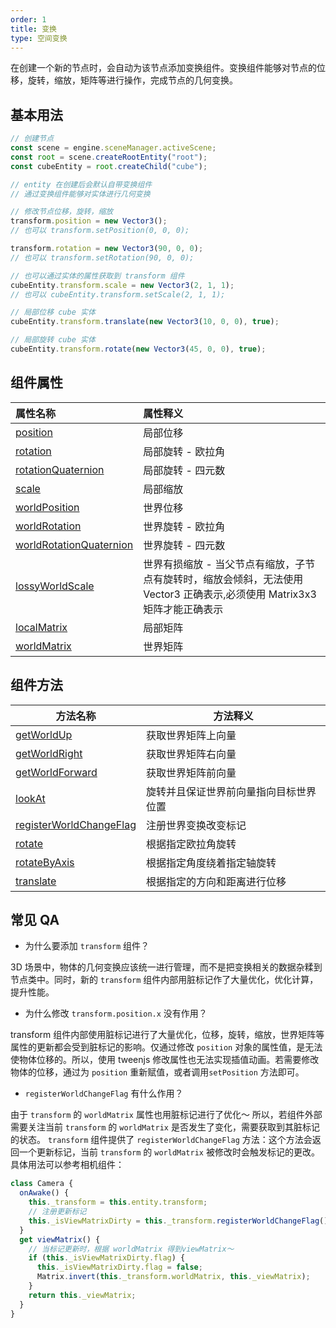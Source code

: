 ```yaml
---
order: 1
title: 变换
type: 空间变换
---
```


在创建一个新的节点时，会自动为该节点添加变换组件。变换组件能够对节点的位移，旋转，缩放，矩阵等进行操作，完成节点的几何变换。

<playground src="transform-basic.ts"></playground>

## 基本用法

```typescript
// 创建节点
const scene = engine.sceneManager.activeScene;
const root = scene.createRootEntity("root");
const cubeEntity = root.createChild("cube");

// entity 在创建后会默认自带变换组件
// 通过变换组件能够对实体进行几何变换

// 修改节点位移，旋转，缩放
transform.position = new Vector3();
// 也可以 transform.setPosition(0, 0, 0);

transform.rotation = new Vector3(90, 0, 0);
// 也可以 transform.setRotation(90, 0, 0);

// 也可以通过实体的属性获取到 transform 组件
cubeEntity.transform.scale = new Vector3(2, 1, 1);
// 也可以 cubeEntity.transform.setScale(2, 1, 1);

// 局部位移 cube 实体
cubeEntity.transform.translate(new Vector3(10, 0, 0), true);

// 局部旋转 cube 实体
cubeEntity.transform.rotate(new Vector3(45, 0, 0), true);
```

## 组件属性

| 属性名称 | 属性释义 |
| :-- | :-- |
| [position](${api}core/Transform#position) | 局部位移 |
| [rotation](${api}core/Transform#rotation) | 局部旋转 - 欧拉角 |
| [rotationQuaternion](${api}core/Transform#rotationquaternion) | 局部旋转 - 四元数 |
| [scale](${api}core/Transform#scale) | 局部缩放 |
| [worldPosition](${api}core/Transform#worldPosition) | 世界位移 |
| [worldRotation](${api}core/Transform#worldRotation) | 世界旋转 - 欧拉角 |
| [worldRotationQuaternion](${api}core/Transform#worldRotationQuaternion) | 世界旋转 - 四元数 |
| [lossyWorldScale](${api}core/Transform#lossyWorldScale) | 世界有损缩放 - 当父节点有缩放，子节点有旋转时，缩放会倾斜，无法使用 Vector3 正确表示,必须使用 Matrix3x3 矩阵才能正确表示 |
| [localMatrix](${api}core/Transform#localMatrix) | 局部矩阵 |
| [worldMatrix](${api}core/Transform#worldMatrix) | 世界矩阵 |

## 组件方法

| 方法名称                                                                | 方法释义                               |
| ----------------------------------------------------------------------- | -------------------------------------- |
| [getWorldUp](${api}core/Transform#getWorldUp)                           | 获取世界矩阵上向量                     |
| [getWorldRight](${api}core/Transform#getWorldRight)                     | 获取世界矩阵右向量                     |
| [getWorldForward](${api}core/Transform#getWorldForward)                 | 获取世界矩阵前向量                     |
| [lookAt](${api}core/Transform#lookAt)                                   | 旋转并且保证世界前向量指向目标世界位置 |
| [registerWorldChangeFlag](${api}core/Transform#registerWorldChangeFlag) | 注册世界变换改变标记                   |
| [rotate](${api}core/Transform#rotate)                                   | 根据指定欧拉角旋转                     |
| [rotateByAxis](${api}core/Transform#rotateByAxis)                       | 根据指定角度绕着指定轴旋转             |
| [translate](${api}core/Transform#translate)                             | 根据指定的方向和距离进行位移           |

## 常见 QA

- 为什么要添加 `transform` 组件？

3D 场景中，物体的几何变换应该统一进行管理，而不是把变换相关的数据杂糅到节点类中。同时，新的 `transform` 组件内部用脏标记作了大量优化，优化计算，提升性能。 ​

- 为什么修改 `transform.position.x` 没有作用？

transform 组件内部使用脏标记进行了大量优化，位移，旋转，缩放，世界矩阵等属性的更新都会受到脏标记的影响。仅通过修改 `position` 对象的属性值，是无法使物体位移的。所以，使用 tweenjs 修改属性也无法实现插值动画。若需要修改物体的位移，通过为 `position` 重新赋值，或者调用`setPosition` 方法即可。

- `registerWorldChangeFlag` 有什么作用？

由于 `transform` 的 `worldMatrix` 属性也用脏标记进行了优化～ 所以，若组件外部需要关注当前 `transform` 的 `worldMatrix` 是否发生了变化，需要获取到其脏标记的状态。 `transform` 组件提供了 `registerWorldChangeFlag` 方法：这个方法会返回一个更新标记，当前 `transform` 的 `worldMatrix` 被修改时会触发标记的更改。具体用法可以参考相机组件：

```typescript
class Camera {
  onAwake() {
    this._transform = this.entity.transform;
    // 注册更新标记
    this._isViewMatrixDirty = this._transform.registerWorldChangeFlag();
  }
  get viewMatrix() {
    // 当标记更新时，根据 worldMatrix 得到viewMatrix～
  	if (this._isViewMatrixDirty.flag) {
      this._isViewMatrixDirty.flag = false;
      Matrix.invert(this._transform.worldMatrix, this._viewMatrix);
    }
    return this._viewMatrix;
  }
}
```
